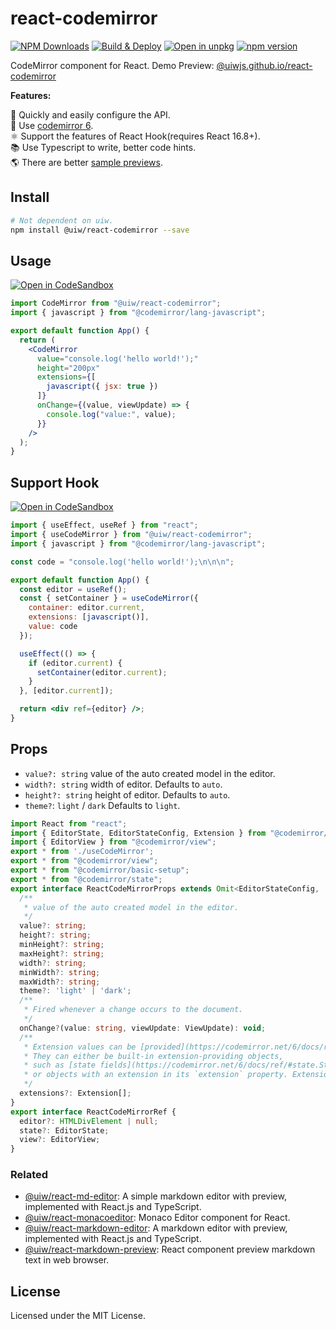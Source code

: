 react-codemirror
===


[![NPM Downloads](https://img.shields.io/npm/dm/@uiw/react-codemirror.svg?style=flat)](https://www.npmjs.com/package/@uiw/react-codemirror)
[![Build & Deploy](https://github.com/uiwjs/react-codemirror/workflows/Build%20&%20Deploy/badge.svg)](https://github.com/uiwjs/react-codemirror/actions)
[![Open in unpkg](https://img.shields.io/badge/Open%20in-unpkg-blue)](https://uiwjs.github.io/npm-unpkg/#/pkg/@uiw/react-codemirror/file/README.md)
[![npm version](https://img.shields.io/npm/v/@uiw/react-codemirror.svg)](https://www.npmjs.com/package/@uiw/react-codemirror)

CodeMirror component for React. Demo Preview: [@uiwjs.github.io/react-codemirror](https://uiwjs.github.io/react-codemirror/)

<!--dividing-->

**Features:**

🚀 Quickly and easily configure the API.  
🌱 Use [codemirror 6](https://github.com/uiwjs/react-codemirror/issues/88).  
⚛️ Support the features of React Hook(requires React 16.8+).  
📚 Use Typescript to write, better code hints.  
🌎 There are better [sample previews](https://uiwjs.github.io/react-codemirror).

## Install

```bash
# Not dependent on uiw.
npm install @uiw/react-codemirror --save
```

## Usage

[![Open in CodeSandbox](https://img.shields.io/badge/Open%20in-CodeSandbox-blue?logo=codesandbox)](https://codesandbox.io/embed/react-codemirror-example-codemirror-6-slvju?fontsize=14&hidenavigation=1&theme=dark)

```jsx
import CodeMirror from "@uiw/react-codemirror";
import { javascript } from "@codemirror/lang-javascript";

export default function App() {
  return (
    <CodeMirror
      value="console.log('hello world!');"
      height="200px"
      extensions={[
        javascript({ jsx: true })
      ]}
      onChange={(value, viewUpdate) => {
        console.log("value:", value);
      }}
    />
  );
}
```

## Support Hook

[![Open in CodeSandbox](https://img.shields.io/badge/Open%20in-CodeSandbox-blue?logo=codesandbox)](https://codesandbox.io/embed/react-codemirror-example-codemirror-6-hook-yr4vg?fontsize=14&hidenavigation=1&theme=dark)

```jsx
import { useEffect, useRef } from "react";
import { useCodeMirror } from "@uiw/react-codemirror";
import { javascript } from "@codemirror/lang-javascript";

const code = "console.log('hello world!');\n\n\n";

export default function App() {
  const editor = useRef();
  const { setContainer } = useCodeMirror({
    container: editor.current,
    extensions: [javascript()],
    value: code
  });

  useEffect(() => {
    if (editor.current) {
      setContainer(editor.current);
    }
  }, [editor.current]);

  return <div ref={editor} />;
}
```

## Props

- `value?: string` value of the auto created model in the editor.
- `width?: string` width of editor. Defaults to `auto`.
- `height?: string` height of editor. Defaults to `auto`.
- `theme?`: `light` / `dark` Defaults to `light`.

```ts
import React from "react";
import { EditorState, EditorStateConfig, Extension } from "@codemirror/state";
import { EditorView } from "@codemirror/view";
export * from './useCodeMirror';
export * from "@codemirror/view";
export * from "@codemirror/basic-setup";
export * from "@codemirror/state";
export interface ReactCodeMirrorProps extends Omit<EditorStateConfig, 'doc' | 'extensions'>, Omit<React.HTMLAttributes<HTMLDivElement>, 'onChange'> {
  /**
   * value of the auto created model in the editor.
   */
  value?: string;
  height?: string;
  minHeight?: string;
  maxHeight?: string;
  width?: string;
  minWidth?: string;
  maxWidth?: string;
  theme?: 'light' | 'dark';
  /**
   * Fired whenever a change occurs to the document.
   */
  onChange?(value: string, viewUpdate: ViewUpdate): void;
  /**
   * Extension values can be [provided](https://codemirror.net/6/docs/ref/#state.EditorStateConfig.extensions) when creating a state to attach various kinds of configuration and behavior information.
   * They can either be built-in extension-providing objects,
   * such as [state fields](https://codemirror.net/6/docs/ref/#state.StateField) or [facet providers](https://codemirror.net/6/docs/ref/#state.Facet.of),
   * or objects with an extension in its `extension` property. Extensions can be nested in arrays arbitrarily deep—they will be flattened when processed.
   */
  extensions?: Extension[];
}
export interface ReactCodeMirrorRef {
  editor?: HTMLDivElement | null;
  state?: EditorState;
  view?: EditorView;
}
```

### Related

- [@uiw/react-md-editor](https://github.com/uiwjs/react-md-editor): A simple markdown editor with preview, implemented with React.js and TypeScript.
- [@uiw/react-monacoeditor](https://github.com/jaywcjlove/react-monacoeditor): Monaco Editor component for React.
- [@uiw/react-markdown-editor](https://github.com/uiwjs/react-markdown-editor): A markdown editor with preview, implemented with React.js and TypeScript.
- [@uiw/react-markdown-preview](https://github.com/jaywcjlove/react-monacoeditor): React component preview markdown text in web browser. 

## License

Licensed under the MIT License.
